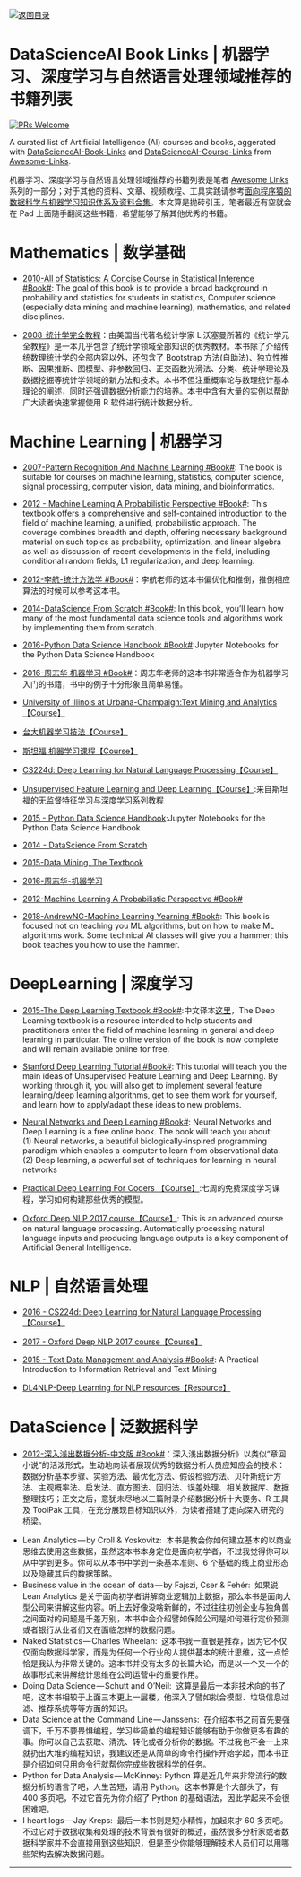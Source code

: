 [![返回目录](https://user-images.githubusercontent.com/5803001/38079637-ff0abcf0-3371-11e8-9b76-ad651620afc7.jpg)](https://github.com/wxyyxc1992/Awesome-Links)

# DataScienceAI Book Links | 机器学习、深度学习与自然语言处理领域推荐的书籍列表

[![PRs Welcome](https://img.shields.io/badge/PRs-welcome-brightgreen.svg?style=flat-square)](https://github.com/wxyyxc1992/Awesome-Links)

A curated list of Artificial Intelligence (AI) courses and books, aggerated with [DataScienceAI-Book-Links](./DataScienceAI-Book-Links.md) and [DataScienceAI-Course-Links](./DataScienceAI-Course-Links.md) from [Awesome-Links](https://github.com/wxyyxc1992/Awesome-Links).

机器学习、深度学习与自然语言处理领域推荐的书籍列表是笔者 [Awesome Links](http://6me.us/qvPQ) 系列的一部分；对于其他的资料、文章、视频教程、工具实践请参考[面向程序猿的数据科学与机器学习知识体系及资料合集](http://6me.us/2qZiOD)。本文算是抛砖引玉，笔者最近有空就会在 Pad 上面随手翻阅这些书籍，希望能够了解其他优秀的书籍。

# Mathematics | 数学基础

* [2010-All of Statistics: A Concise Course in Statistical Inference #Book#](http://read.pudn.com/downloads158/ebook/702714/Larry%20Wasserman_ALL%20OF%20Statistics.pdf): The goal of this book is to provide a broad background in probability and statistics for students in statistics, Computer science (especially data mining and machine learning), mathematics, and related disciplines.

* [2008-统计学完全教程](https://drive.wps.cn/view/l/ea00dc2e829f41ec8fd7c5995c41bfc9)：由美国当代著名统计学家 L·沃塞曼所著的《统计学元全教程》是一本几乎包含了统计学领域全部知识的优秀教材。本书除了介绍传统数理统计学的全部内容以外，还包含了 Bootstrap 方法(自助法)、独立性推断、因果推断、图模型、非参数回归、正交函数光滑法、分类、统计学理论及数据挖掘等统计学领域的新方法和技术。本书不但注重概率论与数理统计基本理论的阐述，同时还强调数据分析能力的培养。本书中含有大量的实例以帮助广大读者快速掌握使用 R 软件进行统计数据分析。

# Machine Learning | 机器学习

* [2007-Pattern Recognition And Machine Learning #Book#](https://book.douban.com/subject/2061116/): The book is suitable for courses on machine learning, statistics, computer science, signal processing, computer vision, data mining, and bioinformatics.

* [2012 - Machine Learning A Probabilistic Perspective #Book#](https://drive.wps.cn/view/l/8a5acb26d91f4008b425430eae8565fb): This textbook offers a comprehensive and self-contained introduction to the field of machine learning, a unified, probabilistic approach. The coverage combines breadth and depth, offering necessary background material on such topics as probability, optimization, and linear algebra as well as discussion of recent developments in the field, including conditional random fields, L1 regularization, and deep learning.

* [2012-李航-统计方法学 #Book#](https://drive.wps.cn/view/l/ccfc95e5c9ba42db8cbcbb6507d85d1d)：李航老师的这本书偏优化和推倒，推倒相应算法的时候可以参考这本书。

- [2014-DataScience From Scratch #Book#](https://drive.wps.cn/view/l/5f44c391b0d74b798122ebb4655cad22): In this book, you’ll learn how many of the most fundamental data science tools and algorithms work by implementing them from scratch.

- [2016-Python Data Science Handbook #Book#](https://github.com/jakevdp/PythonDataScienceHandbook):Jupyter Notebooks for the Python Data Science Handbook

* [2016-周志华 机器学习 #Book#](https://drive.wps.cn/view/l/004e86e89e4347fcb1e10569a35295a3)：周志华老师的这本书非常适合作为机器学习入门的书籍，书中的例子十分形象且简单易懂。

- [University of Illinois at Urbana-Champaign:Text Mining and Analytics【Course】](https://zh.coursera.org/learn/text-mining)

- [台大机器学习技法【Course】](https://www.youtube.com/playlist?list=PLXVfgk9fNX2IQOYPmqjqWsNUFl2kpk1U2)

- [斯坦福 机器学习课程【Course】](https://zh.coursera.org/learn/machine-learning)

* [CS224d: Deep Learning for Natural Language Processing【Course】](http://cs224d.stanford.edu/syllabus.html)

* [Unsupervised Feature Learning and Deep Learning【Course】](http://ufldl.stanford.edu/wiki/index.php/UFLDL_Tutorial):来自斯坦福的无监督特征学习与深度学习系列教程

- [2015 - Python Data Science Handbook](https://github.com/jakevdp/PythonDataScienceHandbook):Jupyter Notebooks for the Python Data Science Handbook

* [2014 - DataScience From Scratch](https://drive.wps.cn/view/l/5f44c391b0d74b798122ebb4655cad22)

* [2015-Data Mining, The Textbook](https://drive.wps.cn/view/l/57c1ef99942b4cb789ed464a189df6c0)

* [2016-周志华-机器学习](https://drive.wps.cn/view/l/004e86e89e4347fcb1e10569a35295a3)

* [2012-Machine Learning A Probabilistic Perspective #Book#](https://drive.wps.cn/view/l/8a5acb26d91f4008b425430eae8565fb)

* [2018-AndrewNG-Machine Learning Yearning #Book#](http://www.mlyearning.org/): This book is focused not on teaching you ML algorithms, but on how to make ML algorithms work. Some technical AI classes will give you a hammer; this book teaches you how to use the hammer.

# DeepLearning | 深度学习

* [2015-The Deep Learning Textbook #Book#](http://www.deeplearningbook.org/):中文译本[这里](https://exacity.github.io/deeplearningbook-chinese/Chapter1_introduction/)，The Deep Learning textbook is a resource intended to help students and practitioners enter the field of machine learning in general and deep learning in particular. The online version of the book is now complete and will remain available online for free.

* [Stanford Deep Learning Tutorial #Book#](http://deeplearning.stanford.edu/tutorial/): This tutorial will teach you the main ideas of Unsupervised Feature Learning and Deep Learning. By working through it, you will also get to implement several feature learning/deep learning algorithms, get to see them work for yourself, and learn how to apply/adapt these ideas to new problems.

* [Neural Networks and Deep Learning #Book#](http://neuralnetworksanddeeplearning.com/): Neural Networks and Deep Learning is a free online book. The book will teach you about: (1) Neural networks, a beautiful biologically-inspired programming paradigm which enables a computer to learn from observational data. (2) Deep learning, a powerful set of techniques for learning in neural networks

* [Practical Deep Learning For Coders 【Course】](http://course.fast.ai/index.html):七周的免费深度学习课程，学习如何构建那些优秀的模型。

* [Oxford Deep NLP 2017 course【Course】](https://github.com/oxford-cs-deepnlp-2017/lectures): This is an advanced course on natural language processing. Automatically processing natural language inputs and producing language outputs is a key component of Artificial General Intelligence.

# NLP | 自然语言处理

* [2016 - CS224d: Deep Learning for Natural Language Processing【Course】](http://cs224d.stanford.edu/syllabus.html)

- [2017 - Oxford Deep NLP 2017 course【Course】](https://github.com/oxford-cs-deepnlp-2017/lectures)

- [2015 - Text Data Management and Analysis #Book#](): A Practical Introduction to Information Retrieval and Text Mining

- [DL4NLP-Deep Learning for NLP resources【Resource】](https://github.com/andrewt3000/DL4NLP)

# DataScience | 泛数据科学

* [2012-深入浅出数据分析-中文版 #Book#](https://drive.wps.cn/view/l/215ff72bda3f4054b1b7e50fc9a2ee30)：深入浅出数据分析》以类似“章回小说”的活泼形式，生动地向读者展现优秀的数据分析人员应知应会的技术：数据分析基本步骤、实验方法、最优化方法、假设检验方法、贝叶斯统计方法、主观概率法、启发法、直方图法、回归法、误差处理、相关数据库、数据整理技巧；正文之后，意犹未尽地以三篇附录介绍数据分析十大要务、R 工具及 ToolPak 工具，在充分展现目标知识以外，为读者搭建了走向深入研究的桥梁。

- Lean Analytics — by Croll & Yoskovitz:  本书是教会你如何建立基本的以商业思维去使用这些数据，虽然这本书本身定位是面向初学者，不过我觉得你可以从中学到更多。你可以从本书中学到一条基本准则、6 个基础的线上商业形态以及隐藏其后的数据策略。
- Business value in the ocean of data — by Fajszi, Cser & Fehér:  如果说 Lean Analytics 是关于面向初学者讲解商业逻辑加上数据，那么本书是面向大型公司来讲解这些内容。听上去好像没啥新鲜的，不过往往初创企业与独角兽之间面对的问题是千差万别，本书中会介绍譬如保险公司是如何进行定价预测或者银行从业者们又在面临怎样的数据问题。
- Naked Statistics — Charles Wheelan:  这本书我一直很是推荐，因为它不仅仅面向数据科学家，而是为任何一个行业的人提供基本的统计思维，这一点恰恰是我认为非常关键的。这本书并没有太多的长篇大论，而是以一个又一个的故事形式来讲解统计思维在公司运营中的重要作用。
- Doing Data Science — Schutt and O’Neil:  这算是最后一本非技术向的书了吧，这本书相较于上面三本更上一层楼，他深入了譬如拟合模型、垃圾信息过滤、推荐系统等等方面的知识。
- Data Science at the Command Line — Janssens:  在介绍本书之前首先要强调下，千万不要畏惧编程，学习些简单的编程知识能够有助于你做更多有趣的事。你可以自己去获取、清洗、转化或者分析你的数据。不过我也不会一上来就扔出大堆的编程知识，我建议还是从简单的命令行操作开始学起，而本书正是介绍如何只用命令行就帮你完成些数据科学的任务。
- Python for Data Analysis — McKinney: Python 算是近几年来非常流行的数据分析的语言了吧，人生苦短，请用 Python。这本书算是个大部头了，有 400 多页吧，不过它首先为你介绍了 Python 的基础语法，因此学起来不会很困难吧。
- I heart logs — Jay Kreps:  最后一本书则是短小精悍，加起来才 60 多页吧。不过它对于数据收集和处理的技术背景有很好的概述，虽然很多分析家或者数据科学家并不会直接用到这些知识，但是至少你能够理解技术人员们可以用哪些架构去解决数据问题。

---
